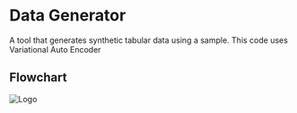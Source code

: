 
# Data Generator

A tool that generates synthetic tabular data using a sample. This code uses Variational Auto Encoder

## Flowchart

![Logo]("https://github.com/Deepanshu-Paul/DataGenerator/blob/main/ChatGPT%20Image%20May%2017%2C%202025%2C%2008_12_56%20PM.png")

